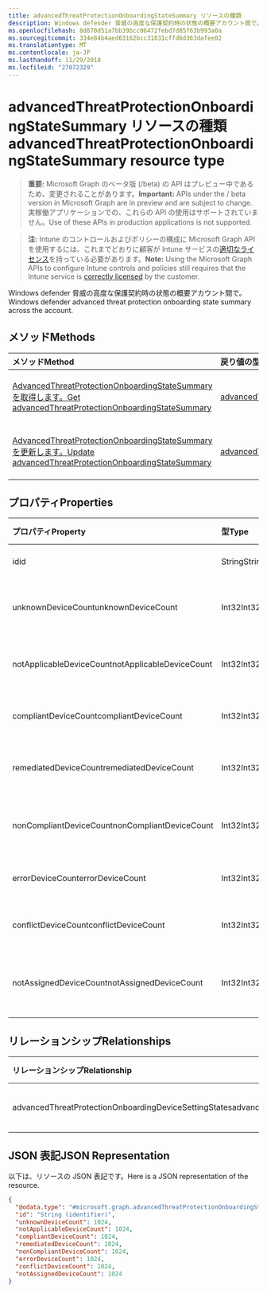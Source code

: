 ```yaml
---
title: advancedThreatProtectionOnboardingStateSummary リソースの種類
description: Windows defender 脅威の高度な保護契約時の状態の概要アカウント間で。
ms.openlocfilehash: 8d870d51a7bb39bcc06472febd7d85f63b993a0a
ms.sourcegitcommit: 334e84b4aed63162bcc31831cffd6d363dafee02
ms.translationtype: MT
ms.contentlocale: ja-JP
ms.lasthandoff: 11/29/2018
ms.locfileid: "27072329"
---
```

# <a name="advancedthreatprotectiononboardingstatesummary-resource-type"></a><span data-ttu-id="a7d72-103">advancedThreatProtectionOnboardingStateSummary リソースの種類</span><span class="sxs-lookup"><span data-stu-id="a7d72-103">advancedThreatProtectionOnboardingStateSummary resource type</span></span>

> <span data-ttu-id="a7d72-104">**重要:** Microsoft Graph のベータ版 (/beta) の API はプレビュー中であるため、変更されることがあります。</span><span class="sxs-lookup"><span data-stu-id="a7d72-104">**Important:** APIs under the / beta version in Microsoft Graph are in preview and are subject to change.</span></span> <span data-ttu-id="a7d72-105">実稼働アプリケーションでの、これらの API の使用はサポートされていません。</span><span class="sxs-lookup"><span data-stu-id="a7d72-105">Use of these APIs in production applications is not supported.</span></span>

> <span data-ttu-id="a7d72-106">**注:** Intune のコントロールおよびポリシーの構成に Microsoft Graph API を使用するには、これまでどおりに顧客が Intune サービスの[適切なライセンス](https://go.microsoft.com/fwlink/?linkid=839381)を持っている必要があります。</span><span class="sxs-lookup"><span data-stu-id="a7d72-106">**Note:** Using the Microsoft Graph APIs to configure Intune controls and policies still requires that the Intune service is [correctly licensed](https://go.microsoft.com/fwlink/?linkid=839381) by the customer.</span></span>

<span data-ttu-id="a7d72-107">Windows defender 脅威の高度な保護契約時の状態の概要アカウント間で。</span><span class="sxs-lookup"><span data-stu-id="a7d72-107">Windows defender advanced threat protection onboarding state summary across the account.</span></span>
## <a name="methods"></a><span data-ttu-id="a7d72-108">メソッド</span><span class="sxs-lookup"><span data-stu-id="a7d72-108">Methods</span></span>
|<span data-ttu-id="a7d72-109">メソッド</span><span class="sxs-lookup"><span data-stu-id="a7d72-109">Method</span></span>|<span data-ttu-id="a7d72-110">戻り値の型</span><span class="sxs-lookup"><span data-stu-id="a7d72-110">Return Type</span></span>|<span data-ttu-id="a7d72-111">説明</span><span class="sxs-lookup"><span data-stu-id="a7d72-111">Description</span></span>|
|:---|:---|:---|
|[<span data-ttu-id="a7d72-112">AdvancedThreatProtectionOnboardingStateSummary を取得します。</span><span class="sxs-lookup"><span data-stu-id="a7d72-112">Get advancedThreatProtectionOnboardingStateSummary</span></span>](../api/intune-deviceconfig-advancedthreatprotectiononboardingstatesummary-get.md)|[<span data-ttu-id="a7d72-113">advancedThreatProtectionOnboardingStateSummary</span><span class="sxs-lookup"><span data-stu-id="a7d72-113">advancedThreatProtectionOnboardingStateSummary</span></span>](../resources/intune-deviceconfig-advancedthreatprotectiononboardingstatesummary.md)|<span data-ttu-id="a7d72-114">[AdvancedThreatProtectionOnboardingStateSummary](../resources/intune-deviceconfig-advancedthreatprotectiononboardingstatesummary.md)オブジェクトのプロパティと関係を参照してください。</span><span class="sxs-lookup"><span data-stu-id="a7d72-114">Read properties and relationships of the [advancedThreatProtectionOnboardingStateSummary](../resources/intune-deviceconfig-advancedthreatprotectiononboardingstatesummary.md) object.</span></span>|
|[<span data-ttu-id="a7d72-115">AdvancedThreatProtectionOnboardingStateSummary を更新します。</span><span class="sxs-lookup"><span data-stu-id="a7d72-115">Update advancedThreatProtectionOnboardingStateSummary</span></span>](../api/intune-deviceconfig-advancedthreatprotectiononboardingstatesummary-update.md)|[<span data-ttu-id="a7d72-116">advancedThreatProtectionOnboardingStateSummary</span><span class="sxs-lookup"><span data-stu-id="a7d72-116">advancedThreatProtectionOnboardingStateSummary</span></span>](../resources/intune-deviceconfig-advancedthreatprotectiononboardingstatesummary.md)|<span data-ttu-id="a7d72-117">[AdvancedThreatProtectionOnboardingStateSummary](../resources/intune-deviceconfig-advancedthreatprotectiononboardingstatesummary.md)オブジェクトのプロパティを更新します。</span><span class="sxs-lookup"><span data-stu-id="a7d72-117">Update the properties of a [advancedThreatProtectionOnboardingStateSummary](../resources/intune-deviceconfig-advancedthreatprotectiononboardingstatesummary.md) object.</span></span>|

## <a name="properties"></a><span data-ttu-id="a7d72-118">プロパティ</span><span class="sxs-lookup"><span data-stu-id="a7d72-118">Properties</span></span>
|<span data-ttu-id="a7d72-119">プロパティ</span><span class="sxs-lookup"><span data-stu-id="a7d72-119">Property</span></span>|<span data-ttu-id="a7d72-120">型</span><span class="sxs-lookup"><span data-stu-id="a7d72-120">Type</span></span>|<span data-ttu-id="a7d72-121">説明</span><span class="sxs-lookup"><span data-stu-id="a7d72-121">Description</span></span>|
|:---|:---|:---|
|<span data-ttu-id="a7d72-122">id</span><span class="sxs-lookup"><span data-stu-id="a7d72-122">id</span></span>|<span data-ttu-id="a7d72-123">String</span><span class="sxs-lookup"><span data-stu-id="a7d72-123">String</span></span>|<span data-ttu-id="a7d72-124">一意識別子</span><span class="sxs-lookup"><span data-stu-id="a7d72-124">Unique Identifier</span></span>|
|<span data-ttu-id="a7d72-125">unknownDeviceCount</span><span class="sxs-lookup"><span data-stu-id="a7d72-125">unknownDeviceCount</span></span>|<span data-ttu-id="a7d72-126">Int32</span><span class="sxs-lookup"><span data-stu-id="a7d72-126">Int32</span></span>|<span data-ttu-id="a7d72-127">不明なデバイスの数</span><span class="sxs-lookup"><span data-stu-id="a7d72-127">Number of unknown devices</span></span>|
|<span data-ttu-id="a7d72-128">notApplicableDeviceCount</span><span class="sxs-lookup"><span data-stu-id="a7d72-128">notApplicableDeviceCount</span></span>|<span data-ttu-id="a7d72-129">Int32</span><span class="sxs-lookup"><span data-stu-id="a7d72-129">Int32</span></span>|<span data-ttu-id="a7d72-130">該当しないデバイスの数</span><span class="sxs-lookup"><span data-stu-id="a7d72-130">Number of not applicable devices</span></span>|
|<span data-ttu-id="a7d72-131">compliantDeviceCount</span><span class="sxs-lookup"><span data-stu-id="a7d72-131">compliantDeviceCount</span></span>|<span data-ttu-id="a7d72-132">Int32</span><span class="sxs-lookup"><span data-stu-id="a7d72-132">Int32</span></span>|<span data-ttu-id="a7d72-133">準拠デバイスの数</span><span class="sxs-lookup"><span data-stu-id="a7d72-133">Number of compliant devices</span></span>|
|<span data-ttu-id="a7d72-134">remediatedDeviceCount</span><span class="sxs-lookup"><span data-stu-id="a7d72-134">remediatedDeviceCount</span></span>|<span data-ttu-id="a7d72-135">Int32</span><span class="sxs-lookup"><span data-stu-id="a7d72-135">Int32</span></span>|<span data-ttu-id="a7d72-136">修復済みデバイスの数</span><span class="sxs-lookup"><span data-stu-id="a7d72-136">Number of remediated devices</span></span>|
|<span data-ttu-id="a7d72-137">nonCompliantDeviceCount</span><span class="sxs-lookup"><span data-stu-id="a7d72-137">nonCompliantDeviceCount</span></span>|<span data-ttu-id="a7d72-138">Int32</span><span class="sxs-lookup"><span data-stu-id="a7d72-138">Int32</span></span>|<span data-ttu-id="a7d72-139">準拠していないデバイスの数</span><span class="sxs-lookup"><span data-stu-id="a7d72-139">Number of NonCompliant devices</span></span>|
|<span data-ttu-id="a7d72-140">errorDeviceCount</span><span class="sxs-lookup"><span data-stu-id="a7d72-140">errorDeviceCount</span></span>|<span data-ttu-id="a7d72-141">Int32</span><span class="sxs-lookup"><span data-stu-id="a7d72-141">Int32</span></span>|<span data-ttu-id="a7d72-142">エラー デバイスの数</span><span class="sxs-lookup"><span data-stu-id="a7d72-142">Number of error devices</span></span>|
|<span data-ttu-id="a7d72-143">conflictDeviceCount</span><span class="sxs-lookup"><span data-stu-id="a7d72-143">conflictDeviceCount</span></span>|<span data-ttu-id="a7d72-144">Int32</span><span class="sxs-lookup"><span data-stu-id="a7d72-144">Int32</span></span>|<span data-ttu-id="a7d72-145">競合デバイスの数</span><span class="sxs-lookup"><span data-stu-id="a7d72-145">Number of conflict devices</span></span>|
|<span data-ttu-id="a7d72-146">notAssignedDeviceCount</span><span class="sxs-lookup"><span data-stu-id="a7d72-146">notAssignedDeviceCount</span></span>|<span data-ttu-id="a7d72-147">Int32</span><span class="sxs-lookup"><span data-stu-id="a7d72-147">Int32</span></span>|<span data-ttu-id="a7d72-148">割り当てられていないデバイスの数</span><span class="sxs-lookup"><span data-stu-id="a7d72-148">Number of not assigned devices</span></span>|

## <a name="relationships"></a><span data-ttu-id="a7d72-149">リレーションシップ</span><span class="sxs-lookup"><span data-stu-id="a7d72-149">Relationships</span></span>
|<span data-ttu-id="a7d72-150">リレーションシップ</span><span class="sxs-lookup"><span data-stu-id="a7d72-150">Relationship</span></span>|<span data-ttu-id="a7d72-151">型</span><span class="sxs-lookup"><span data-stu-id="a7d72-151">Type</span></span>|<span data-ttu-id="a7d72-152">説明</span><span class="sxs-lookup"><span data-stu-id="a7d72-152">Description</span></span>|
|:---|:---|:---|
|<span data-ttu-id="a7d72-153">advancedThreatProtectionOnboardingDeviceSettingStates</span><span class="sxs-lookup"><span data-stu-id="a7d72-153">advancedThreatProtectionOnboardingDeviceSettingStates</span></span>|<span data-ttu-id="a7d72-154">[advancedThreatProtectionOnboardingDeviceSettingState](../resources/intune-deviceconfig-advancedthreatprotectiononboardingdevicesettingstate.md)コレクション</span><span class="sxs-lookup"><span data-stu-id="a7d72-154">[advancedThreatProtectionOnboardingDeviceSettingState](../resources/intune-deviceconfig-advancedthreatprotectiononboardingdevicesettingstate.md) collection</span></span>|<span data-ttu-id="a7d72-155">まだ文書化されていません</span><span class="sxs-lookup"><span data-stu-id="a7d72-155">Not yet documented</span></span>|

## <a name="json-representation"></a><span data-ttu-id="a7d72-156">JSON 表記</span><span class="sxs-lookup"><span data-stu-id="a7d72-156">JSON Representation</span></span>
<span data-ttu-id="a7d72-157">以下は、リソースの JSON 表記です。</span><span class="sxs-lookup"><span data-stu-id="a7d72-157">Here is a JSON representation of the resource.</span></span>
<!-- {
  "blockType": "resource",
  "keyProperty": "id",
  "@odata.type": "microsoft.graph.advancedThreatProtectionOnboardingStateSummary"
}
-->
``` json
{
  "@odata.type": "#microsoft.graph.advancedThreatProtectionOnboardingStateSummary",
  "id": "String (identifier)",
  "unknownDeviceCount": 1024,
  "notApplicableDeviceCount": 1024,
  "compliantDeviceCount": 1024,
  "remediatedDeviceCount": 1024,
  "nonCompliantDeviceCount": 1024,
  "errorDeviceCount": 1024,
  "conflictDeviceCount": 1024,
  "notAssignedDeviceCount": 1024
}
```





